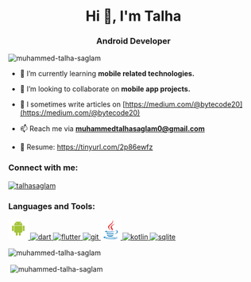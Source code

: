 <h1 align="center">Hi 👋, I'm Talha</h1>
<h3 align="center">Android Developer</h3>

<p align="left"> <img src="https://komarev.com/ghpvc/?username=muhammed-talha-saglam&label=Profile%20views&color=0e75b6&style=flat" alt="muhammed-talha-saglam" /> </p>

- 🌱 I’m currently learning **mobile related technologies.**

- 👯 I’m looking to collaborate on **mobile app projects.**

- 📝 I sometimes write articles on [https://medium.com/@bytecode20](https://medium.com/@bytecode20)

- 📫 Reach me via **muhammedtalhasaglam0@gmail.com**

- 📄 Resume: https://tinyurl.com/2p86ewfz

<h3 align="left">Connect with me:</h3>
<p align="left">
<a href="https://linkedin.com/in/talhasaglam" target="blank"><img align="center" src="https://raw.githubusercontent.com/rahuldkjain/github-profile-readme-generator/master/src/images/icons/Social/linked-in-alt.svg" alt="talhasaglam" height="30" width="40" /></a>
</p>

<h3 align="left">Languages and Tools:</h3>
<p align="left"> <a href="https://developer.android.com" target="_blank"> <img src="https://raw.githubusercontent.com/devicons/devicon/master/icons/android/android-original-wordmark.svg" alt="android" width="40" height="40"/> </a> <a href="https://dart.dev" target="_blank"> <img src="https://www.vectorlogo.zone/logos/dartlang/dartlang-icon.svg" alt="dart" width="40" height="40"/> </a> <a href="https://flutter.dev" target="_blank"> <img src="https://www.vectorlogo.zone/logos/flutterio/flutterio-icon.svg" alt="flutter" width="40" height="40"/> </a> <a href="https://git-scm.com/" target="_blank"> <img src="https://www.vectorlogo.zone/logos/git-scm/git-scm-icon.svg" alt="git" width="40" height="40"/> </a> <a href="https://www.java.com" target="_blank"> <img src="https://raw.githubusercontent.com/devicons/devicon/master/icons/java/java-original.svg" alt="java" width="40" height="40"/> </a> <a href="https://kotlinlang.org" target="_blank"> <img src="https://www.vectorlogo.zone/logos/kotlinlang/kotlinlang-icon.svg" alt="kotlin" width="40" height="40"/> </a> <a href="https://www.sqlite.org/" target="_blank"> <img src="https://www.vectorlogo.zone/logos/sqlite/sqlite-icon.svg" alt="sqlite" width="40" height="40"/> </a> </p>

<p><img align="center" src="https://github-readme-stats.vercel.app/api/top-langs?username=muhammed-talha-saglam&show_icons=true&locale=en&layout=compact" alt="muhammed-talha-saglam" /></p>

<p>&nbsp;<img align="center" src="https://github-readme-stats.vercel.app/api?username=muhammed-talha-saglam&show_icons=true&locale=en" alt="muhammed-talha-saglam" /></p>

